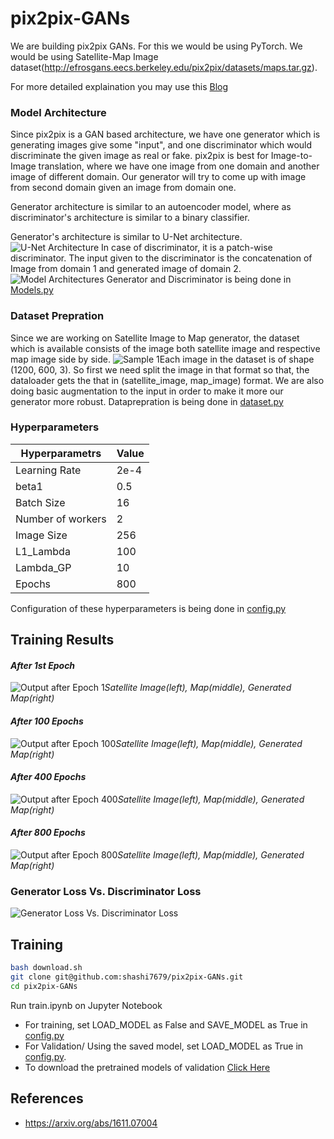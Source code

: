 # pix2pix-GANs

We are building pix2pix GANs. For this we would be using PyTorch.
We would be using Satellite-Map Image dataset(http://efrosgans.eecs.berkeley.edu/pix2pix/datasets/maps.tar.gz).

For more detailed explaination you may use this [Blog](https://medium.com/@Skpd/pix2pix-gan-for-generating-map-given-satellite-images-using-pytorch-6e50c318673a)

### Model Architecture
Since pix2pix is a GAN based architecture, we have one generator which is generating images give some "input", and one discriminator which would discriminate the given image as real or fake. 
pix2pix is best for Image-to-Image translation, where we have one image from one domain and another image of different domain. Our generator will try to come up with  image from second domain given an image from domain one.

Generator architecture is similar to an autoencoder model, where as discriminator's architecture is similar to a binary classifier.  
 
 Generator's architecture is similar to U-Net architecture.
 ![U-Net Architecture](https://lmb.informatik.uni-freiburg.de/people/ronneber/u-net/u-net-architecture.png) 
In case of discriminator, it is a patch-wise discriminator. The input given to the discriminator is the concatenation  of Image from domain 1 and generated image of domain 2. 
![Model Architectures](https://www.researchgate.net/publication/350987193/figure/fig3/AS:1014485737279490@1618883656591/The-architecture-of-the-generator-and-discriminator-networks-used-in-the-proposed-Pix2Pix.png)
Generator and Discriminator is being done in [Models.py](https://github.com/shashi7679/pix2pix-GANs/blob/master/Models.py)

### Dataset Prepration
Since we are working on Satellite Image to Map generator, the dataset which is available consists of the image both satellite image and respective map image side by side. 
![Sample 1](https://drive.google.com/uc?export=view&id=1MMEnfkzb-b4oE_gwdeccpxzkGQhPfVl1)Each image in the dataset is of shape (1200, 600, 3). So first we need split the image in that format so that, the dataloader gets the that in (satellite_image, map_image) format. We are also doing basic augmentation to the input in order to make it more our generator more robust.
Dataprepration is being done in [dataset.py](https://github.com/shashi7679/pix2pix-GANs/blob/main/dataset.py)

### Hyperparameters
|  Hyperparametrs  | Value  |
|--|--|
|  Learning Rate|2e-4  |
| beta1| 0.5|
|Batch Size | 16|
|Number of workers | 2|
| Image Size| 256|
| L1_Lambda| 100|
| Lambda_GP| 10|
| Epochs| 800|

Configuration of these hyperparameters is being done in [config.py](https://github.com/shashi7679/pix2pix-GANs/blob/main/config.py)

## Training Results
#### _After 1st Epoch_
![Output after Epoch 1](https://drive.google.com/uc?export=view&id=1bQ6xXN8jEWb14BpKjWBrnWInbyrJLxPi)_Satellite Image(left), Map(middle), Generated Map(right)_

#### _After 100 Epochs_
![Output after Epoch 100](https://drive.google.com/uc?export=view&id=1QNGRz16127euLiQ_BxcA_F9xPLu2mQZY)_Satellite Image(left), Map(middle), Generated Map(right)_

#### _After 400 Epochs_
![Output after Epoch 400](https://drive.google.com/uc?export=view&id=1bddfataLUOTYyH7E1iq6B-XY255lnQ_O)_Satellite Image(left), Map(middle), Generated Map(right)_

#### _After 800 Epochs_
![Output after Epoch 800](https://drive.google.com/uc?export=view&id=16GbzMbWrOFfP3kO4h9wPvBnpHxaPlNsU)_Satellite Image(left), Map(middle), Generated Map(right)_
### Generator Loss Vs. Discriminator Loss
![Generator Loss Vs. Discriminator Loss](https://drive.google.com/uc?export=view&id=19FnwwJN1gtnCK2Y6XlhAH_YGvUB7rmJB)
## Training
```sh
bash download.sh
git clone git@github.com:shashi7679/pix2pix-GANs.git
cd pix2pix-GANs
```
Run train.ipynb on Jupyter Notebook
- For training, set LOAD_MODEL as False and SAVE_MODEL as True in [config.py](https://github.com/shashi7679/pix2pix-GANs/blob/master/config.py)
- For Validation/ Using the saved model, set LOAD_MODEL as True in [config.py](https://github.com/shashi7679/pix2pix-GANs/blob/master/config.py). 
- To download the pretrained models of validation [Click Here](https://drive.google.com/drive/folders/1jgqB6zVJ3iSXyQ8JdrikTerk74DkTPSY?usp=sharing)


## References
- https://arxiv.org/abs/1611.07004
